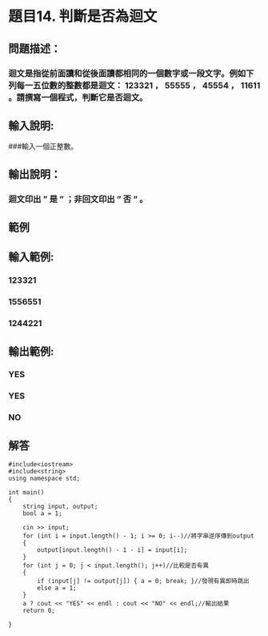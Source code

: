 # 題目14. 判斷是否為迴文
## 問題描述：
### 迴文是指從前面讀和從後面讀都相同的一個數字或一段文字。例如下列每一五位數的整數都是迴文： 123321 ， 55555 ， 45554 ， 11611 。請撰寫一個程式，判斷它是否迴文。
## 輸入說明:
###輸入一個正整數。
## 輸出說明：
### 迴文印出 ” 是 ” ；非回文印出 ” 否 ” 。
## 範例

## 輸入範例:
### 123321
### 1556551
### 1244221

## 輸出範例:
### YES
### YES
### NO

## 解答
``` 
#include<iostream>
#include<string>
using namespace std;

int main()
{
	string input, output;
	bool a = 1;

	cin >> input;
	for (int i = input.length() - 1; i >= 0; i--)//將字串逆序傳到output 
	{
		output[input.length() - 1 - i] = input[i];
	}
	for (int j = 0; j < input.length(); j++)//比較是否有異 
	{
		if (input[j] != output[j]) { a = 0; break; }//發現有異即時跳出 
		else a = 1;
	}
	a ? cout << "YES" << endl : cout << "NO" << endl;//輸出結果 
	return 0;

}


``` 
